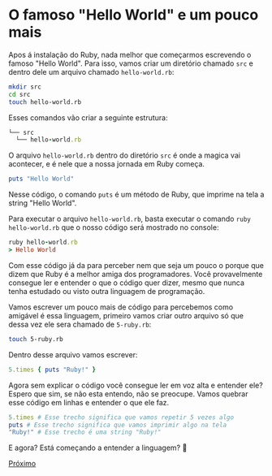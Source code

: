 # O famoso "Hello World" e um pouco mais

Apos á instalação do Ruby, nada melhor que começarmos escrevendo o famoso "Hello World". Para isso, vamos criar um diretório chamado `src` e dentro dele um arquivo chamado `hello-world.rb`:

```bash
mkdir src
cd src
touch hello-world.rb
```

Esses comandos vão criar a seguinte estrutura:
  
```ruby
└── src
  └── hello-world.rb
```

O arquivo `hello-world.rb` dentro do diretório `src` é onde a magica vai acontecer, e é nele que a nossa jornada em Ruby começa.

```ruby
puts "Hello World"
```

Nesse código, o comando `puts` é um método de Ruby, que imprime na tela a string "Hello World".

Para executar o arquivo `hello-world.rb`, basta executar o comando `ruby hello-world.rb` que o nosso código será mostrado no console:

```ruby
ruby hello-world.rb
> Hello World
```

Com esse código já da para perceber nem que seja um pouco o porque que dizem que Ruby é a melhor amiga dos programadores. Você provavelmente consegue ler e entender o que o código quer dizer, mesmo que nunca tenha estudado ou visto outra linguagem de programação.

Vamos escrever um pouco mais de código para percebemos como amigável é essa linguagem, primeiro vamos criar outro arquivo só que dessa vez ele sera chamado de `5-ruby.rb`:

```bash
touch 5-ruby.rb
```

Dentro desse arquivo vamos escrever:
  
```ruby
5.times { puts "Ruby!" }
```

Agora sem explicar o código você consegue ler em voz alta e entender ele? Espero que sim, se não esta entendo, não se preocupe. Vamos quebrar esse código em linhas e entender o que ele faz.

```ruby
5.times # Esse trecho significa que vamos repetir 5 vezes algo
puts # Esse trecho significa que vamos imprimir algo na tela
"Ruby!" # Esse trecho é uma string "Ruby!"
```

E agora? Está começando a entender a linguagem? 🤔

[Próximo](2-tipos-de-dados.md)
